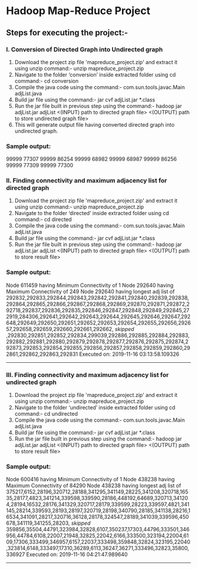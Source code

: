 # Hadoop Map-Reduce Project

## Steps for executing the project:-

### I. Conversion of Directed Graph into Undirected graph

1. Download the project zip file 'mapreduce_project.zip' and extract it using unzip command:- unzip mapreduce_project.zip
2. Navigate to the folder ‘conversion’ inside extracted folder using cd command:- cd conversion
3. Compile the java code using the command:- com.sun.tools.javac.Main adjList.java
4. Build jar file using the command:- jar cvf adjList.jar *.class
5. Run the jar file built in previous step using the command:- hadoop jar adjList.jar adjList <(INPUT) path to directed graph file> <(OUTPUT) path to store undirected graph file>
6. This will generate output file having converted directed graph into undirected graph.

### Sample output:

99999	77307
99999	86254
99999	68982
99999	68987
99999	86256
99999	77309
99999	77300


### II. Finding connectivity and maximum adjacency list for directed graph
1. Download the project zip file 'mapreduce_project.zip' and extract it using unzip command:- unzip mapreduce_project.zip
2. Navigate to the folder ‘directed’ inside extracted folder using cd command:- cd directed
3. Compile the java code using the command:- com.sun.tools.javac.Main adjList.java
4. Build jar file using the command:- jar cvf adjList.jar *.class
5. Run the jar file built in previous step using the command:- hadoop jar adjList.jar adjList <(INPUT) path to directed graph file> <(OUTPUT) path to store result file> 

### Sample output:
Node 611459 having Minimum Connectivity of 1
Node 292640 having Maximum Connectivity of 249
Node 292640 having longest adj list of 292832,292833,292844,292843,292842,292841,292840,292839,292838,292864,292865,292866,292867,292868,292869,292870,292871,292872,292718,292837,292836,292835,292846,292847,292848,292849,292845,272919,284306,292641,292642,292643,292644,292645,292646,292647,292648,292649,292650,292651,292652,292653,292654,292655,292656,292657,292658,292659,292660,292661,292662,
*skipped* 
,292830,292851,292852,292834,299039,292886,292885,292884,292883,292882,292881,292880,292879,292878,292877,292876,292875,292874,292873,292853,292854,292855,292856,292857,292858,292859,292860,292861,292862,292863,292831
Executed on: 2019-11-16 03:13:58.109326
*********************************************************


### III. Finding connectivity and maximum adjacency list for undirected graph
1. Download the project zip file 'mapreduce_project.zip' and extract it using unzip command:- unzip mapreduce_project.zip
2. Navigate to the folder ‘undirected’ inside extracted folder using cd command:- cd undirected
3. Compile the java code using the command:- com.sun.tools.javac.Main adjList.java
4. Build jar file using the command:- jar cvf adjList.jar *.class
5. Run the jar file built in previous step using the command:- hadoop jar adjList.jar adjList <(INPUT) path to directed graph file> <(OUTPUT) path to store result file> 

### Sample output:
Node 600416 having Minimum Connectivity of 1
Node 438238 having Maximum Connectivity of 84290
Node 438238 having longest adj list of 375217,6152,28196,320712,28188,341295,341149,28225,341208,320718,16535,28177,4823,341214,339598,339590,28186,448192,64689,320713,341204,28194,16532,28176,341329,320717,28179,339599,28223,339597,4821,341145,28214,339593,28193,28197,320719,28198,340790,28185,341138,28216,16534,341091,28217,320716,36128,28178,324547,28189,341039,339596,450678,341119,341255,28203,
*skipped*
359856,35504,44791,323984,32828,6107,350237,17303,44796,333501,346956,44784,6108,22007,21948,32825,22042,6166,333500,323194,22004,6109,17306,333499,346957,6157,22037,333498,359848,32824,323195,22040,323814,6148,333497,17310,36289,6113,36247,36271,333496,32823,35800,336927
Executed on: 2019-11-16 04:21:47.989640
*********************************************************
